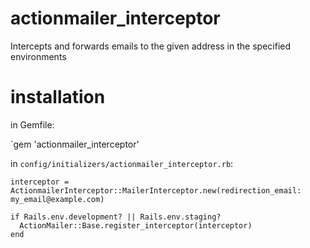 # actionmailer_interceptor
Intercepts and forwards emails to the given address in the specified environments

# installation

in Gemfile:

`gem 'actionmailer_interceptor'

in `config/initializers/actionmailer_interceptor.rb`:

```
interceptor = ActionmailerInterceptor::MailerInterceptor.new(redirection_email: my_email@example.com)

if Rails.env.development? || Rails.env.staging?
  ActionMailer::Base.register_interceptor(interceptor)
end
```